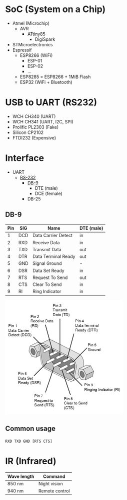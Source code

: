 # SoC (System on a Chip)

- Atmel (Microchip)
  - AVR
    - ATtiny85
      - DigiSpark
- STMicroelectronics
- Espressif
  - ESP8266 (WiFi)
    - ESP-01
    - ESP-02
    - ...
  - ESP8285 = ESP8266 + 1MiB Flash
  - ESP32 (WiFi + Bluetooth)

# USB to UART (RS232)

- WCH CH340 (UART)
- WCH CH341 (UART, I2C, SPI)
- Prolific PL2303 (Fake)
- Silicon CP2102
- FTDI232 (Expensive)

# Interface

- UART
  - [RS-232](https://en.wikipedia.org/wiki/RS-232)
    - [DB-9](https://www.db9-pinout.com/)
      - DTE (male)
      - DCE (female)
    - DB-25

## DB-9

| Pin | SIG | Name | DTE (male) |
| - | - | - | - |
| 1 | DCD | Data Carrier Detect | in |
| 2 | RXD | Receive Data | in |
| 3 | TXD | Transmit Data | out |
| 4 | DTR | Data Terminal Ready | out |
| 5 | GND | Signal Ground | - |
| 6 | DSR | Data Set Ready | in |
| 7 | RTS | Request To Send | out |
| 8 | CTS | Clear To Send | in |
| 9 | RI | Ring Indicator | in |

![DB-9 pinout](db9-pinout.gif)

## Common usage

`RXD TXD GND [RTS CTS]`

# IR (Infrared)

| Wave length | Command |
| - | - |
| 850 nm | Night vision |
| 940 nm | Remote control |
